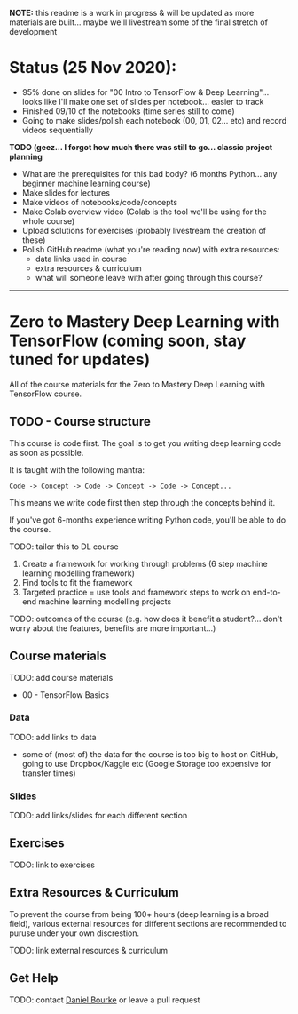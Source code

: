 **NOTE:** this readme is a work in progress & will be updated as more materials are built... maybe we'll livestream some of the final stretch of development

# Status (25 Nov 2020):

* 95% done on slides for "00 Intro to TensorFlow & Deep Learning"... looks like I'll make one set of slides per notebook... easier to track
* Finished 09/10 of the notebooks (time series still to come)
* Going to make slides/polish each notebook (00, 01, 02... etc) and record videos sequentially

**TODO (geez... I forgot how much there was still to go... classic project planning**
* What are the prerequisites for this bad body? (6 months Python... any beginner machine learning course)
* Make slides for lectures
* Make videos of notebooks/code/concepts
* Make Colab overview video (Colab is the tool we'll be using for the whole course)
* Upload solutions for exercises (probably livestream the creation of these)
* Polish GitHub readme (what you're reading now) with extra resources:
  * data links used in course
  * extra resources & curriculum
  * what will someone leave with after going through this course?
  
---
# Zero to Mastery Deep Learning with TensorFlow (coming soon, stay tuned for updates) 
All of the course materials for the Zero to Mastery Deep Learning with TensorFlow course.

## TODO - Course structure

This course is code first. The goal is to get you writing deep learning code as soon as possible.

It is taught with the following mantra:

```
Code -> Concept -> Code -> Concept -> Code -> Concept...
```

This means we write code first then step through the concepts behind it.

If you've got 6-months experience writing Python code, you'll be able to do the course.

TODO: tailor this to DL course
1. Create a framework for working through problems (6 step machine learning modelling framework)
2. Find tools to fit the framework
3. Targeted practice = use tools and framework steps to work on end-to-end machine learning modelling projects

TODO: outcomes of the course (e.g. how does it benefit a student?... don't worry about the features, benefits are more important...)

## Course materials

TODO: add course materials

* 00 - TensorFlow Basics

### Data

TODO: add links to data
* some of (most of) the data for the course is too big to host on GitHub, going to use Dropbox/Kaggle etc (Google Storage too expensive for transfer times)

### Slides

TODO: add links/slides for each different section

## Exercises

TODO: link to exercises

## Extra Resources & Curriculum

To prevent the course from being 100+ hours (deep learning is a broad field), various external resources for different sections are recommended to puruse under your own discrestion.

TODO: link external resources & curriculum

## Get Help

TODO: contact [Daniel Bourke](mailto:daniel@mrdbourke.com) or leave a pull request
